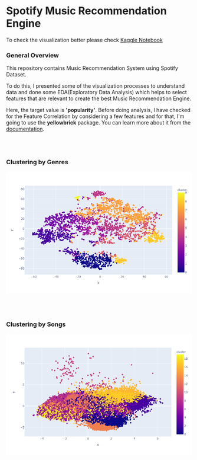 # Spotify Music Recommendation Engine

To check the visualization better please check [Kaggle Notebook](https://www.kaggle.com/vatsalmavani/music-recommendation-system-using-spotify-dataset)

### General Overview

This repository contains Music Recommendation System using Spotify Dataset.

To do this, I presented some of the visualization processes to understand data and done some EDA(Exploratory Data Analysis) which helps to select features that are relevant to create the best Music Recommendation Engine.

Here, the target value is **'popularity'**. Before doing analysis, I have checked for the Feature Correlation by considering a few features and for that, I'm going to use the **yellowbrick** package. You can learn more about it from the [documentation](https://www.scikit-yb.org/en/latest/index.html).

<br></br>
### Clustering by Genres
![](https://github.com/vkmavani/Spotify-Music-Recommendation-Engine/blob/main/clustering%20by%20genres.png)

<br></br>
### Clustering by Songs
![](https://github.com/vkmavani/Spotify-Music-Recommendation-Engine/blob/main/clustering%20by%20songs.png)
